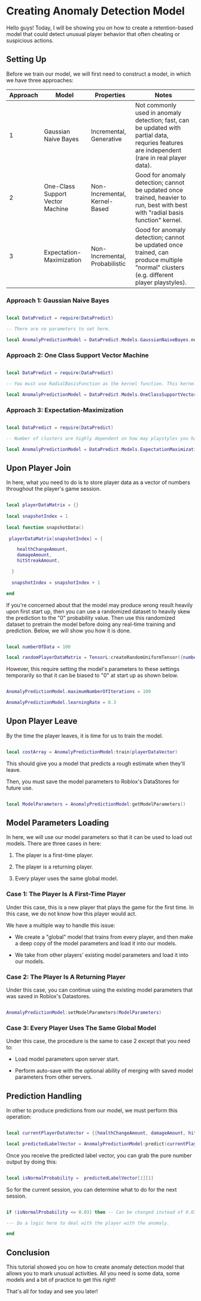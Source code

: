 # Creating Anomaly Detection Model

Hello guys! Today, I will be showing you on how to create a retention-based model that could detect unusual player behavior that often cheating or suspicious actions.

## Setting Up

Before we train our model, we will first need to construct a model, in which we have three approaches:

| Approach | Model                            | Properties                     | Notes                                                                                                                                         |
| -------- | -------------------------------- | ------------------------------ | --------------------------------------------------------------------------------------------------------------------------------------------- |
| 1        | Gaussian Naive Bayes             | Incremental, Generative        | Not commonly used in anomaly detection; fast, can be updated with partial data, requries features are independent (rare in real player data). |
| 2        | One-Class Support Vector Machine | Non-Incremental, Kernel-Based  | Good for anomaly detection; cannot be updated once trained, heavier to run, best with best with "radial basis function" kernel.               |
| 3        | Expectation-Maximization         | Non-Incremental, Probabilistic | Good for anomaly detection; cannot be updated once trained, can produce multiple "normal" clusters (e.g. different player playstyles).        |

### Approach 1: Gaussian Naive Bayes

```lua

local DataPredict = require(DataPredict)

-- There are no parameters to set here.

local AnomalyPredictionModel = DataPredict.Models.GaussianNaiveBayes.new()

```

### Approach 2: One Class Support Vector Machine

```lua

local DataPredict = require(DataPredict)

-- You must use RadialBasisFunction as the kernel function. This kernel accepts inputs of -infinity to infinity values, but outputs 0 to 1 values.

local AnomalyPredictionModel = DataPredict.Models.OneClassSupportVectorMachine.new({maximumNumberOfIterations = 1, kernelFunction = "RadialBasisFunction"})

```

### Approach 3: Expectation-Maximization

```lua

local DataPredict = require(DataPredict)

-- Number of clusters are highly dependent on how may playstyles you have. However, we recommend with 1 cluster as a starting point.

local AnomalyPredictionModel = DataPredict.Models.ExpectationMaximization.new({numberOfClusters = 1})

```

## Upon Player Join

In here, what you need to do is to store player data as a vector of numbers throughout the player's game session.

```lua

local playerDataMatrix = {}
  
local snapshotIndex = 1
  
local function snapshotData()
  
 playerDataMatrix[snapshotIndex] = {

    healthChangeAmount,
    damageAmount,
    hitStreakAmount,

  }
  
  snapshotIndex = snapshotIndex + 1

end

```

If you're concerned about that the model may produce wrong result heavily upon first start up, then you can use a randomized dataset to heavily skew the prediction to the "0" probability value. Then use this randomized dataset to pretrain the model before doing any real-time training and prediction. Below, we will show you how it is done.

```lua

local numberOfData = 100

local randomPlayerDataMatrix = TensorL:createRandomUniformTensor({numberOfData, 3}, -100, 100) -- 100 random data with 3 features.

```

However, this require setting the model's parameters to these settings temporarily so that it can be biased to "0" at start up as shown below.

```lua

AnomalyPredictionModel.maximumNumberOfIterations = 100

AnomalyPredictionModel.learningRate = 0.3

```

## Upon Player Leave

By the time the player leaves, it is time for us to train the model.

```lua

local costArray = AnomalyPredictionModel:train(playerDataVector)

```

This should give you a model that predicts a rough estimate when they'll leave.

Then, you must save the model parameters to Roblox's DataStores for future use.

```lua

local ModelParameters = AnomalyPredictionModel:getModelParameters()

```

## Model Parameters Loading 

In here, we will use our model parameters so that it can be used to load out models. There are three cases in here:

1. The player is a first-time player.

2. The player is a returning player.

3. Every player uses the same global model.

### Case 1: The Player Is A First-Time Player

Under this case, this is a new player that plays the game for the first time. In this case, we do not know how this player would act.

We have a multiple way to handle this issue:

* We create a "global" model that trains from every player, and then make a deep copy of the model parameters and load it into our models.

* We take from other players' existing model parameters and load it into our models.

### Case 2: The Player Is A Returning Player

Under this case, you can continue using the existing model parameters that was saved in Roblox's Datastores.

```lua

AnomalyPredictionModel:setModelParameters(ModelParameters)

```

### Case 3: Every Player Uses The Same Global Model

Under this case, the procedure is the same to case 2 except that you need to:

* Load model parameters upon server start.

* Perform auto-save with the optional ability of merging with saved model parameters from other servers.

## Prediction Handling

In other to produce predictions from our model, we must perform this operation:

```lua

local currentPlayerDataVector = {{healthChangeAmount, damageAmount, hitStreakAmount}}

local predictedLabelVector = AnomalyPredictionModel:predict(currentPlayerDataVector)

```

Once you receive the predicted label vector, you can grab the pure number output by doing this:

```lua

local isNormalProbability =  predictedLabelVector[1][1]

```

So for the current session, you can determine what to do for the next session.

```lua

if (isNormalProbability <= 0.03) then -- Can be changed instead of 0.03.

--- Do a logic here to deal with the player with the anomaly.

end

```

## Conclusion

This tutorial showed you on how to create anomaly detection model that allows you to mark unusual activities. All you need is some data, some models and a bit of practice to get this right!

That's all for today and see you later!
